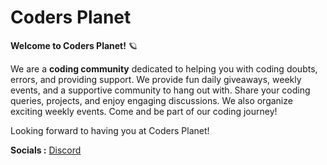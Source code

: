 # Coders Planet
**Welcome to Coders Planet!** 🪐 

We are a **coding community** dedicated to helping you with coding doubts, errors, and providing support. We provide fun daily giveaways, weekly events, and a supportive community to hang out with. Share your coding queries, projects, and enjoy engaging discussions. We also organize exciting weekly events. Come and be part of our coding journey!

Looking forward to having you at Coders Planet!

**Socials :**
[Discord](https://discord.gg/codersplanet)
